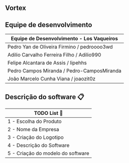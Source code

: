 ## Vortex


## Equipe de desenvolvimento

|       Equipe de Desenvolvimento - Los Vaqueiros        |
|--------------------------------------------------------|
| Pedro Yan de Oliveira Firmino / pedroooo3wd            |
| Adilio Carvalho Ferreira Filho   / Adilio990           |
| Felipe Alcantara de Assis  / lipehhs                   |
| Pedro Campos Miranda  / Pedro-CamposMiranda            |
| João Marcelo Cunha Viana  / joaozit0z                  |

## Descrição do software 📋



|                       TODO List 📜                     |
|--------------------------------------------------------|
| 1 - Escolha do Produto                                 |
| 2 - Nome da Empresa                                    |
| 3 - Criação do Logotipo                                |
| 4 - Descrição do Software                              |
| 5 - Criação do modelo do software                      |
